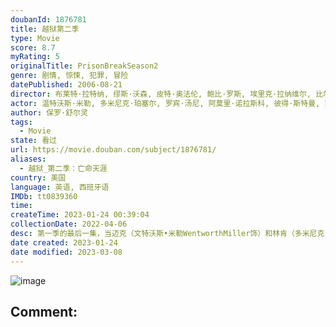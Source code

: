```yaml
---
doubanId: 1876781
title: 越狱第二季
type: Movie
score: 8.7
myRating: 5
originalTitle: PrisonBreakSeason2
genre: 剧情, 惊悚, 犯罪, 冒险
datePublished: 2006-08-21
director: 布莱特·拉特纳, 缪斯·沃森, 皮特·奥法伦, 鲍比·罗斯, 埃里克·拉纳维尔, 比尔·怀斯, 坦纳·吉尔, 格雷格·艾坦尼斯, 凯文·霍克斯, 布莱恩·斯派克, 尼尔森·麦科米克, 文森特马西阿诺, 德怀特·, 塞尔吉奥·米米卡
actor: 温特沃斯·米勒, 多米尼克·珀塞尔, 罗宾·汤尼, 阿莫里·诺拉斯科, 彼得·斯特曼, 罗伯特·克耐普, 韦德·威廉姆斯, 莎拉·韦恩·卡丽丝, 洛克蒙·邓巴, 威廉·菲克纳, 雷吉·李, 劳拉·韦德, 卡利斯勒·斯图德尔, ·埃弗摩尔, 亚历珊德拉·莱顿, 戴恩·罗兹, 克里斯托弗·贝瑞, 迈克尔·特瑞威诺, 马特·奥姆斯特德, 艾莉森·托尔曼, 艾伦·阿克斯, 斯蒂芬·考特尔, 马克·麦考利, 菲利普·爱德华·范·利尔, 特里·戴尔·帕克斯, 杰森·戴维斯, 查尔斯·贝克, 塔米·阮, 蒂莫西·沃克, 史蒂芬·切斯特·普林斯, 伊万·加姆贝尔, 丹顿·布朗·艾威特, 加里·格鲁布斯, 基莉·维尔茨, 香侬·休斯, 莫莉·梅·汤普森, 克里斯蒂安·斯托特, undefined, undefined, 约翰·, 蕾切尔·洛埃拉, undefined, 安吉·波林, 梅丽莎·奇雷洛, 斯泰西·基齐, 安德拉·福勒, 布拉德·霍金斯, 迈克尔·库立兹, 海伦娜·科勒沃恩, 莱斯特·斯派特, 克里斯·弗雷霍夫, 泰勒·尼科斯, 罗伯特·普拉尔戈, 凯文·杜恩, 雅森妮娅·加西亚, 妮可·莉, 蒂娜·霍尔姆斯, 凯瑟琳·威利斯, 斯图尔特·格利尔, 莱恩·加里逊, 马歇尔·奥尔曼, 霍莉·瓦兰丝, 保罗·安德斯坦, 约翰·赫德, 毛里斯·里佩克, 詹姆斯·迈克尔·泰勒, ·布兰科, 黛米·洛瓦托, 芭芭拉·伊芙·哈里斯, 库尔特·卡塞雷斯, 塞拉斯·威尔·米切尔, 凯莉·库柯, 杰夫·帕里, 马特·德卡罗, 乔·努内斯, 辛希亚·卡耶·麦克威廉姆斯, 杰米·雷内尔, 迈克尔·格霍尔克, 卡蜜尔·古阿蒂, 布莱恩·尼古拉斯, 康纳·欧法莱尔, 卡尔·马金恩, 帕特丽夏·温迪, 亚丽克斯·门纳塞斯, 马克·哈雷利克, 乔纳森·赫尔南德斯, 乔·胡尔特拉斯, 珊农·罗伊, 维布尔·弗利茨杰拉德, 伊斯梅尔·伊斯特·卡尔罗, 丹妮尔·坎贝尔, 金·寇兹, 戴安娜·斯卡尔维德, 凯莉·索恩, 克里斯汀·莱曼, 安东尼·约翰·邓尼森, 何塞·祖尼加, 罗密·罗斯蒙特, 雷·埃尔南德斯, 布兰顿·史密斯, 席尔瓦·克莱吉安, 里昂·拉瑟姆, 迪兰·明奈特, 马克斯·克里奇, 克里斯汀·马尔科
author: 保罗·舒尔灵
tags:
  - Movie
state: 看过
url: https://movie.douban.com/subject/1876781/
aliases:
  - 越狱_第二季：亡命天涯
country: 美国
language: 英语, 西班牙语
IMDb: tt0839360
time: 
createTime: 2023-01-24 00:39:04
collectionDate: 2022-04-06
desc: 第一季的最后一集，当迈克（文特沃斯•米勒WentworthMiller饰）和林肯（多米尼克•珀塞尔DominicPurcell饰）他们跑到黑帮老大阿布鲁奇派来的飞机所停泊的地方时，飞行员因...
date created: 2023-01-24
date modified: 2023-03-08
---
```


![image](p2201755957.jpg)

Comment:
---
